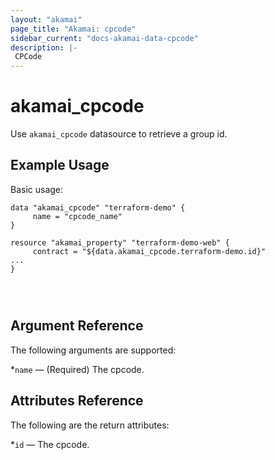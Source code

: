 ```yaml
---
layout: "akamai"
page_title: "Akamai: cpcode"
sidebar_current: "docs-akamai-data-cpcode"
description: |-
 CPCode
---
```


# akamai_cpcode


Use `akamai_cpcode` datasource to retrieve a group id.



## Example Usage

Basic usage:

```hcl
data "akamai_cpcode" "terraform-demo" {
     name = "cpcode_name"
}

resource "akamai_property" "terraform-demo-web" {
     contract = "${data.akamai_cpcode.terraform-demo.id}"
...
}




```

## Argument Reference

The following arguments are supported:

*`name` — (Required) The cpcode.

## Attributes Reference

The following are the return attributes:

*`id` — The cpcode.
